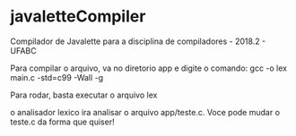 # javaletteCompiler
Compilador de Javalette para a disciplina de compiladores - 2018.2 - UFABC


Para compilar o arquivo, va no diretorio app e digite o comando:
gcc -o lex main.c -std=c99 -Wall -g

Para rodar, basta executar o arquivo lex

o analisador lexico ira analisar o arquivo app/teste.c. Voce pode mudar o teste.c da forma que quiser!
